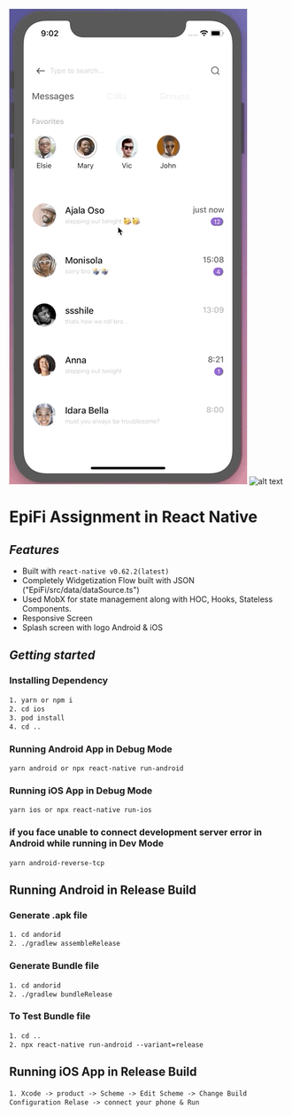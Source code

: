 ![alt text](https://github.com/soumyasethy/epifi-assignment/blob/master/screenshots/ios-gif.gif)
![alt text](https://github.com/soumyasethy/epifi-assignment/blob/master/screenshots/android.gif)
# EpiFi Assignment in React Native

## _Features_

- Built with `react-native v0.62.2(latest)`
- Completely Widgetization Flow built with JSON ("EpiFi/src/data/dataSource.ts")
- Used MobX for state management along with HOC, Hooks, Stateless Components.
- Responsive Screen
- Splash screen with logo Android & iOS


## _Getting started_
### Installing Dependency
```
1. yarn or npm i
2. cd ios
3. pod install
4. cd ..
```
### Running Android App in Debug Mode
```
yarn android or npx react-native run-android 
```
### Running iOS App in Debug Mode
```
yarn ios or npx react-native run-ios 
```
### if you face unable to connect development server error in Android while running in Dev Mode
```
yarn android-reverse-tcp
````

## Running Android in Release Build
### Generate .apk file
```
1. cd andorid
2. ./gradlew assembleRelease

```
### Generate Bundle file
```
1. cd andorid
2. ./gradlew bundleRelease
```
### To Test Bundle file
```
1. cd ..
2. npx react-native run-android --variant=release
```

## Running iOS App in Release Build
```
1. Xcode -> product -> Scheme -> Edit Scheme -> Change Build Configuration Relase -> connect your phone & Run
```

